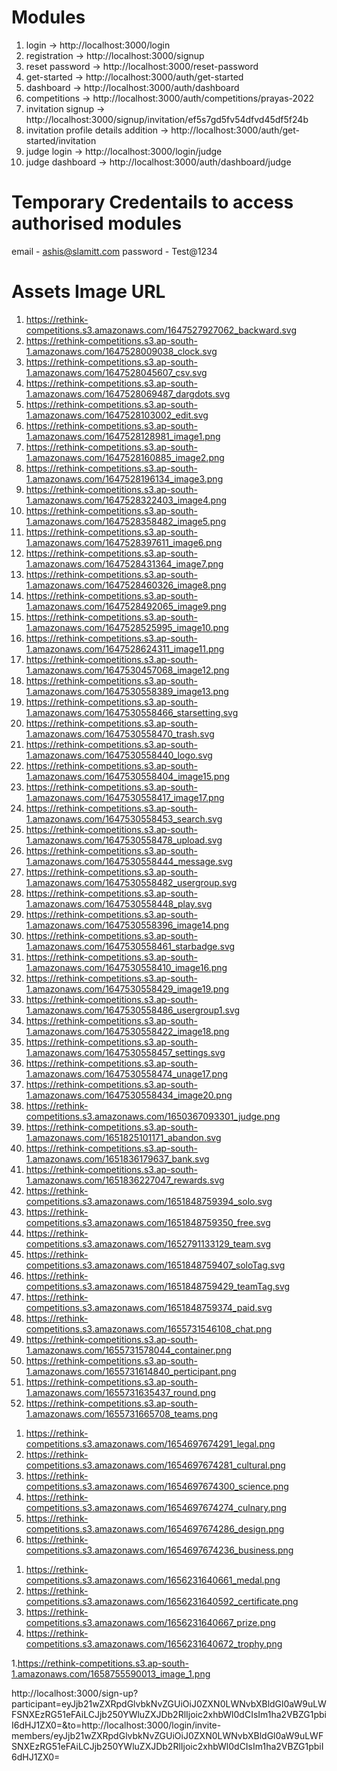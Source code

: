 # Modules

1. login -> http://localhost:3000/login
2. registration -> http://localhost:3000/signup
3. reset password -> http://localhost:3000/reset-password
4. get-started -> http://localhost:3000/auth/get-started
5. dashboard -> http://localhost:3000/auth/dashboard
6. competitions -> http://localhost:3000/auth/competitions/prayas-2022
7. invitation signup -> http://localhost:3000/signup/invitation/ef5s7gd5fv54dfvd45df5f24b
8. invitation profile details addition -> http://localhost:3000/auth/get-started/invitation
9. judge login -> http://localhost:3000/login/judge
10. judge dashboard -> http://localhost:3000/auth/dashboard/judge

# Temporary Credentails to access authorised modules

email - ashis@slamitt.com
password - Test@1234

# Assets Image URL

1. https://rethink-competitions.s3.amazonaws.com/1647527927062_backward.svg
2. https://rethink-competitions.s3.ap-south-1.amazonaws.com/1647528009038_clock.svg
3. https://rethink-competitions.s3.ap-south-1.amazonaws.com/1647528045607_csv.svg
4. https://rethink-competitions.s3.ap-south-1.amazonaws.com/1647528069487_dargdots.svg
5. https://rethink-competitions.s3.ap-south-1.amazonaws.com/1647528103002_edit.svg
6. https://rethink-competitions.s3.ap-south-1.amazonaws.com/1647528128981_image1.png
7. https://rethink-competitions.s3.ap-south-1.amazonaws.com/1647528160885_image2.png
8. https://rethink-competitions.s3.ap-south-1.amazonaws.com/1647528196134_image3.png
9. https://rethink-competitions.s3.ap-south-1.amazonaws.com/1647528322403_image4.png
10. https://rethink-competitions.s3.ap-south-1.amazonaws.com/1647528358482_image5.png
11. https://rethink-competitions.s3.ap-south-1.amazonaws.com/1647528397611_image6.png
12. https://rethink-competitions.s3.ap-south-1.amazonaws.com/1647528431364_image7.png
13. https://rethink-competitions.s3.ap-south-1.amazonaws.com/1647528460326_image8.png
14. https://rethink-competitions.s3.ap-south-1.amazonaws.com/1647528492065_image9.png
15. https://rethink-competitions.s3.ap-south-1.amazonaws.com/1647528525995_image10.png
16. https://rethink-competitions.s3.ap-south-1.amazonaws.com/1647528624311_image11.png
17. https://rethink-competitions.s3.ap-south-1.amazonaws.com/1647530457068_image12.png
18. https://rethink-competitions.s3.ap-south-1.amazonaws.com/1647530558389_image13.png
19. https://rethink-competitions.s3.ap-south-1.amazonaws.com/1647530558466_starsetting.svg
20. https://rethink-competitions.s3.ap-south-1.amazonaws.com/1647530558470_trash.svg
21. https://rethink-competitions.s3.ap-south-1.amazonaws.com/1647530558440_logo.svg
22. https://rethink-competitions.s3.ap-south-1.amazonaws.com/1647530558404_image15.png
23. https://rethink-competitions.s3.ap-south-1.amazonaws.com/1647530558417_image17.png
24. https://rethink-competitions.s3.ap-south-1.amazonaws.com/1647530558453_search.svg
25. https://rethink-competitions.s3.ap-south-1.amazonaws.com/1647530558478_upload.svg
26. https://rethink-competitions.s3.ap-south-1.amazonaws.com/1647530558444_message.svg
27. https://rethink-competitions.s3.ap-south-1.amazonaws.com/1647530558482_usergroup.svg
28. https://rethink-competitions.s3.ap-south-1.amazonaws.com/1647530558448_play.svg
29. https://rethink-competitions.s3.ap-south-1.amazonaws.com/1647530558396_image14.png
30. https://rethink-competitions.s3.ap-south-1.amazonaws.com/1647530558461_starbadge.svg
31. https://rethink-competitions.s3.ap-south-1.amazonaws.com/1647530558410_image16.png
32. https://rethink-competitions.s3.ap-south-1.amazonaws.com/1647530558429_image19.png
33. https://rethink-competitions.s3.ap-south-1.amazonaws.com/1647530558486_usergroup1.svg
34. https://rethink-competitions.s3.ap-south-1.amazonaws.com/1647530558422_image18.png
35. https://rethink-competitions.s3.ap-south-1.amazonaws.com/1647530558457_settings.svg
36. https://rethink-competitions.s3.ap-south-1.amazonaws.com/1647530558474_unage17.png
37. https://rethink-competitions.s3.ap-south-1.amazonaws.com/1647530558434_image20.png
38. https://rethink-competitions.s3.amazonaws.com/1650367093301_judge.png
39. https://rethink-competitions.s3.ap-south-1.amazonaws.com/1651825101171_abandon.svg
40. https://rethink-competitions.s3.ap-south-1.amazonaws.com/1651836179637_bank.svg
41. https://rethink-competitions.s3.ap-south-1.amazonaws.com/1651836227047_rewards.svg
42. https://rethink-competitions.s3.amazonaws.com/1651848759394_solo.svg
43. https://rethink-competitions.s3.amazonaws.com/1651848759350_free.svg
44. https://rethink-competitions.s3.amazonaws.com/1652791133129_team.svg
45. https://rethink-competitions.s3.amazonaws.com/1651848759407_soloTag.svg
46. https://rethink-competitions.s3.amazonaws.com/1651848759429_teamTag.svg
47. https://rethink-competitions.s3.amazonaws.com/1651848759374_paid.svg
48. https://rethink-competitions.s3.amazonaws.com/1655731546108_chat.png
49. https://rethink-competitions.s3.ap-south-1.amazonaws.com/1655731578044_container.png
50. https://rethink-competitions.s3.ap-south-1.amazonaws.com/1655731614840_perticipant.png
51. https://rethink-competitions.s3.ap-south-1.amazonaws.com/1655731635437_round.png
52. https://rethink-competitions.s3.ap-south-1.amazonaws.com/1655731665708_teams.png

<!-- categories -->

1. https://rethink-competitions.s3.amazonaws.com/1654697674291_legal.png
2. https://rethink-competitions.s3.amazonaws.com/1654697674281_cultural.png
3. https://rethink-competitions.s3.amazonaws.com/1654697674300_science.png
4. https://rethink-competitions.s3.amazonaws.com/1654697674274_culnary.png
5. https://rethink-competitions.s3.amazonaws.com/1654697674286_design.png
6. https://rethink-competitions.s3.amazonaws.com/1654697674236_business.png

<!-- Rewards -->

1. https://rethink-competitions.s3.amazonaws.com/1656231640661_medal.png
2. https://rethink-competitions.s3.amazonaws.com/1656231640592_certificate.png
3. https://rethink-competitions.s3.amazonaws.com/1656231640667_prize.png
4. https://rethink-competitions.s3.amazonaws.com/1656231640672_trophy.png

<!-- Profile Images -->

1.https://rethink-competitions.s3.ap-south-1.amazonaws.com/1658755590013_image_1.png

http://localhost:3000/sign-up?participant=eyJjb21wZXRpdGlvbkNvZGUiOiJ0ZXN0LWNvbXBldGl0aW9uLWFSNXEzRG51eFAiLCJjb250YWluZXJDb2RlIjoic2xhbWl0dCIsIm1ha2VBZG1pbiI6dHJ1ZX0=&to=http://localhost:3000/login/invite-members/eyJjb21wZXRpdGlvbkNvZGUiOiJ0ZXN0LWNvbXBldGl0aW9uLWFSNXEzRG51eFAiLCJjb250YWluZXJDb2RlIjoic2xhbWl0dCIsIm1ha2VBZG1pbiI6dHJ1ZX0=
